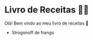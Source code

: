 # Livro de Receitas :woman_cook:

Olá! Bem vindo ao meu livro de receitas :wave:

- Strogonoff de frango
